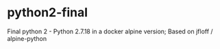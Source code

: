 # python2-final
Final python 2 - Python 2.7.18 in a docker alpine version; Based on  jfloff / alpine-python 

